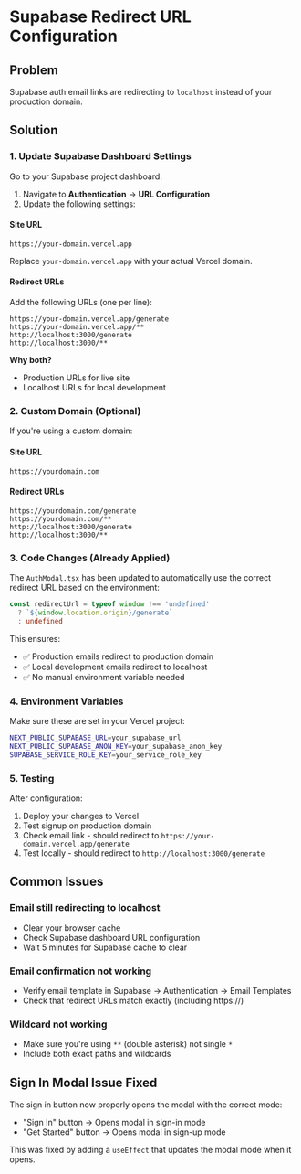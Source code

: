 # Supabase Redirect URL Configuration

## Problem
Supabase auth email links are redirecting to `localhost` instead of your production domain.

## Solution

### 1. Update Supabase Dashboard Settings

Go to your Supabase project dashboard:

1. Navigate to **Authentication** → **URL Configuration**
2. Update the following settings:

#### Site URL
```
https://your-domain.vercel.app
```
Replace `your-domain.vercel.app` with your actual Vercel domain.

#### Redirect URLs
Add the following URLs (one per line):
```
https://your-domain.vercel.app/generate
https://your-domain.vercel.app/**
http://localhost:3000/generate
http://localhost:3000/**
```

**Why both?**
- Production URLs for live site
- Localhost URLs for local development

### 2. Custom Domain (Optional)

If you're using a custom domain:

#### Site URL
```
https://yourdomain.com
```

#### Redirect URLs
```
https://yourdomain.com/generate
https://yourdomain.com/**
http://localhost:3000/generate
http://localhost:3000/**
```

### 3. Code Changes (Already Applied)

The `AuthModal.tsx` has been updated to automatically use the correct redirect URL based on the environment:

```typescript
const redirectUrl = typeof window !== 'undefined' 
  ? `${window.location.origin}/generate`
  : undefined
```

This ensures:
- ✅ Production emails redirect to production domain
- ✅ Local development emails redirect to localhost
- ✅ No manual environment variable needed

### 4. Environment Variables

Make sure these are set in your Vercel project:

```bash
NEXT_PUBLIC_SUPABASE_URL=your_supabase_url
NEXT_PUBLIC_SUPABASE_ANON_KEY=your_supabase_anon_key
SUPABASE_SERVICE_ROLE_KEY=your_service_role_key
```

### 5. Testing

After configuration:

1. Deploy your changes to Vercel
2. Test signup on production domain
3. Check email link - should redirect to `https://your-domain.vercel.app/generate`
4. Test locally - should redirect to `http://localhost:3000/generate`

## Common Issues

### Email still redirecting to localhost
- Clear your browser cache
- Check Supabase dashboard URL configuration
- Wait 5 minutes for Supabase cache to clear

### Email confirmation not working
- Verify email template in Supabase → Authentication → Email Templates
- Check that redirect URLs match exactly (including https://)

### Wildcard not working
- Make sure you're using `**` (double asterisk) not single `*`
- Include both exact paths and wildcards

## Sign In Modal Issue Fixed

The sign in button now properly opens the modal with the correct mode:
- "Sign In" button → Opens modal in sign-in mode
- "Get Started" button → Opens modal in sign-up mode

This was fixed by adding a `useEffect` that updates the modal mode when it opens.

